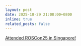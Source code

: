 ```yaml
---
layout: post
date: 2025-10-29 21:00:00+0800
inline: true
related_posts: false
---
```


[Attended ROSCon25 in Singapore!](/blog/2025/roscon/)

